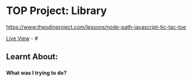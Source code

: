# TOP Project: Library

https://www.theodinproject.com/lessons/node-path-javascript-tic-tac-toe

[Live View](#) - #

## Learnt About:

###

#### What was I trying to do?
